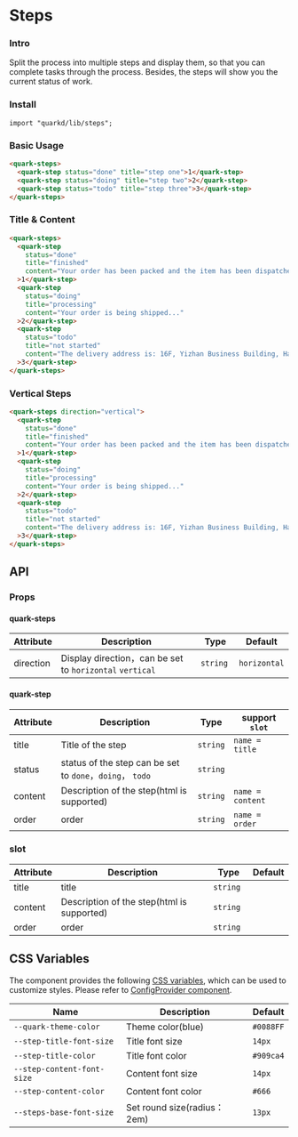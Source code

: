 # Steps

### Intro

Split the process into multiple steps and display them, so that you can complete tasks through the process. Besides, the steps will show you the current status of work.

### Install

```tsx
import "quarkd/lib/steps";
```

### Basic Usage

```html
<quark-steps>
  <quark-step status="done" title="step one">1</quark-step>
  <quark-step status="doing" title="step two">2</quark-step>
  <quark-step status="todo" title="step three">3</quark-step>
</quark-steps>
```

### Title & Content

```html
<quark-steps>
  <quark-step
    status="done"
    title="finished"
    content="Your order has been packed and the item has been dispatched"
  >1</quark-step>
  <quark-step
    status="doing"
    title="processing"
    content="Your order is being shipped..."
  >2</quark-step>
  <quark-step
    status="todo"
    title="not started"
    content="The delivery address is: 16F, Yizhan Business Building, Hangzhou"
  >3</quark-step>
</quark-steps>
```

### Vertical Steps

```html
<quark-steps direction="vertical">
  <quark-step
    status="done"
    title="finished"
    content="Your order has been packed and the item has been dispatched"
  >1</quark-step>
  <quark-step
    status="doing"
    title="processing"
    content="Your order is being shipped..."
  >2</quark-step>
  <quark-step
    status="todo"
    title="not started"
    content="The delivery address is: 16F, Yizhan Business Building, Hangzhou"
  >3</quark-step>
</quark-steps>
```

## API

### Props

#### quark-steps

| Attribute | Description                                             | Type      | Default     |
| --------- | ------------------------------------------------------- | --------- | ----------- |
| direction | Display direction，can be set to `horizontal` `vertical` | `string ` | `horizontal` |

#### quark-step

| Attribute | Description                                               | Type     | support `slot`    |
| --------- | --------------------------------------------------------- | -------- | ----------------- |
| title     | Title of the step                                         | `string` | `name = title`    |
| status    | status of the step can be set to `done`，`doing`， `todo` | `string` |                   |
| content   | Description of the step(html is supported)                | `string` | `name = content ` |
| order     | order                                                     | `string` | `name = order`    |

### slot

| Attribute | Description                                | Type      | Default |
| --------- | ------------------------------------------ | --------- | ------- |
| title     | title                                      | `string`  |         |
| content   | Description of the step(html is supported) | `string ` |         |
| order     | order                                      | `string`  |

## CSS Variables

The component provides the following [CSS variables](https://developer.mozilla.org/zh-CN/docs/Web/CSS/Using_CSS_custom_properties), which can be used to customize styles. Please refer to [ConfigProvider component](#/zh-CN/guide/theme).

| Name                       | Description                  | Default   |
| -------------------------- | ---------------------------- | --------- |
| `--quark-theme-color`      | Theme color(blue)            | `#0088FF` |
| `--step-title-font-size`   | Title font size              | `14px`    |
| `--step-title-color`       | Title font color             | `#909ca4` |
| `--step-content-font-size` | Content font size            | `14px`    |
| `--step-content-color`     | Content font color           | `#666`    |
| `--steps-base-font-size`   | Set round size(radius： 2em) | `13px`    |
